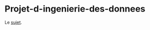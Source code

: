 # Projet-d-ingenierie-des-donnees

Le [sujet](https://github.com/maxou-uoxam/Projet-d-ingenierie-des-donnees/blob/main/Projet%20PID%202022-2023.pdf).
